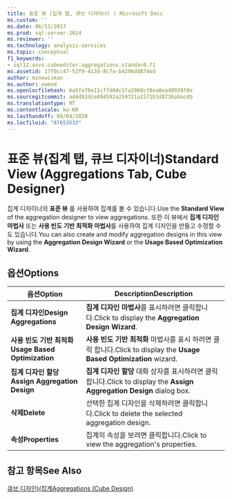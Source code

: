 ```yaml
---
title: 표준 뷰 (집계 탭, 큐브 디자이너) | Microsoft Docs
ms.custom: ''
ms.date: 06/13/2017
ms.prod: sql-server-2014
ms.reviewer: ''
ms.technology: analysis-services
ms.topic: conceptual
f1_keywords:
- sql12.asvs.cubeeditor.aggregations.standard.f1
ms.assetid: 17f0cc47-52f9-413d-8c7a-b4298dd874ed
author: minewiskan
ms.author: owend
ms.openlocfilehash: 6a5fa76e11cf7d04c5fa2068cf8ea8ea40939f0e
ms.sourcegitcommit: ad4d92dce894592a259721a1571b1d8736abacdb
ms.translationtype: MT
ms.contentlocale: ko-KR
ms.lasthandoff: 08/04/2020
ms.locfileid: "87653533"
---
```

# <a name="standard-view-aggregations-tab-cube-designer"></a><span data-ttu-id="61baf-102">표준 뷰(집계 탭, 큐브 디자이너)</span><span class="sxs-lookup"><span data-stu-id="61baf-102">Standard View (Aggregations Tab, Cube Designer)</span></span>
  <span data-ttu-id="61baf-103">집계 디자이너의 **표준 뷰** 를 사용하여 집계를 볼 수 있습니다.</span><span class="sxs-lookup"><span data-stu-id="61baf-103">Use the **Standard View** of the aggregation designer to view aggregations.</span></span> <span data-ttu-id="61baf-104">또한 이 뷰에서 **집계 디자인 마법사** 또는 **사용 빈도 기반 최적화 마법사**를 사용하여 집계 디자인을 만들고 수정할 수도 있습니다.</span><span class="sxs-lookup"><span data-stu-id="61baf-104">You can also create and modify aggregation designs in this view by using the **Aggregation Design Wizard** or the **Usage Based Optimization Wizard**.</span></span>  
  
## <a name="options"></a><span data-ttu-id="61baf-105">옵션</span><span class="sxs-lookup"><span data-stu-id="61baf-105">Options</span></span>  
  
|<span data-ttu-id="61baf-106">옵션</span><span class="sxs-lookup"><span data-stu-id="61baf-106">Option</span></span>|<span data-ttu-id="61baf-107">Description</span><span class="sxs-lookup"><span data-stu-id="61baf-107">Description</span></span>|  
|------------|-----------------|  
|<span data-ttu-id="61baf-108">**집계 디자인**</span><span class="sxs-lookup"><span data-stu-id="61baf-108">**Design Aggregations**</span></span>|<span data-ttu-id="61baf-109">**집계 디자인 마법사**를 표시하려면 클릭합니다.</span><span class="sxs-lookup"><span data-stu-id="61baf-109">Click to display the **Aggregation Design Wizard**.</span></span>|  
|<span data-ttu-id="61baf-110">**사용 빈도 기반 최적화**</span><span class="sxs-lookup"><span data-stu-id="61baf-110">**Usage Based Optimization**</span></span>|<span data-ttu-id="61baf-111">**사용 빈도 기반 최적화** 마법사를 표시 하려면 클릭 합니다.</span><span class="sxs-lookup"><span data-stu-id="61baf-111">Click to display the **Usage Based Optimization** wizard.</span></span>|  
|<span data-ttu-id="61baf-112">**집계 디자인 할당**</span><span class="sxs-lookup"><span data-stu-id="61baf-112">**Assign Aggregation Design**</span></span>|<span data-ttu-id="61baf-113">**집계 디자인 할당** 대화 상자를 표시하려면 클릭합니다.</span><span class="sxs-lookup"><span data-stu-id="61baf-113">Click to display the **Assign Aggregation Design** dialog box.</span></span>|  
|<span data-ttu-id="61baf-114">**삭제**</span><span class="sxs-lookup"><span data-stu-id="61baf-114">**Delete**</span></span>|<span data-ttu-id="61baf-115">선택한 집계 디자인을 삭제하려면 클릭합니다.</span><span class="sxs-lookup"><span data-stu-id="61baf-115">Click to delete the selected aggregation design.</span></span>|  
|<span data-ttu-id="61baf-116">**속성**</span><span class="sxs-lookup"><span data-stu-id="61baf-116">**Properties**</span></span>|<span data-ttu-id="61baf-117">집계의 속성을 보려면 클릭합니다.</span><span class="sxs-lookup"><span data-stu-id="61baf-117">Click to view the aggregation's properties.</span></span>|  
  
## <a name="see-also"></a><span data-ttu-id="61baf-118">참고 항목</span><span class="sxs-lookup"><span data-stu-id="61baf-118">See Also</span></span>  
 [<span data-ttu-id="61baf-119">큐브 디자인&#41;&#40;집계</span><span class="sxs-lookup"><span data-stu-id="61baf-119">Aggregations &#40;Cube Design&#41;</span></span>](aggregations-cube-design.md)  
  
  
